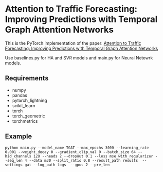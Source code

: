 # Attention to Traffic Forecasting: Improving Predictions with Temporal Graph Attention Networks #

This is the PyTorch implementation of the paper: [Attention to Traffic Forecasting: Improving Predictions with Temporal Graph Attention Networks](https://www.techrxiv.org/articles/preprint/Attention_to_Traffic_Forecasting_Improving_Predictions_with_Temporal_Graph_Attention_Networks/19732483)

Use baselines.py for HA and SVR models and main.py for Neural Netowrk models.

## Requirements ##
- numpy
- pandas
- pytorch_lightning
- scikit_learn
- torch
- torch_geometric
- torchmetrics

## Example ##

`python main.py --model_name TGAT --max_epochs 3000 --learning_rate 0.001 --weight_decay 0 --gradient_clip_val 0 --batch_size 64 --hid_channels 128 --heads 2 --dropout 0.1 --loss mse_with_regularizer --seq_len 4 --data m30 --split_ratio 0.8 --result_path results  --settings gat --log_path logs  --gpus 2 --pre_len `
